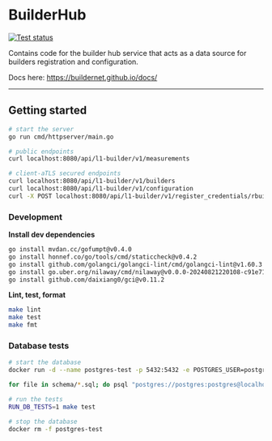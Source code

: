 # BuilderHub

[![Test status](https://github.com/flashbots/builder-hub/actions/workflows/checks.yml/badge.svg?branch=main)](https://github.com/flashbots/builder-hub/actions?query=workflow%3A%22Checks%22)

Contains code for the builder hub service that acts as a data source for builders registration and configuration.

Docs here: https://buildernet.github.io/docs/

---

## Getting started

```bash
# start the server
go run cmd/httpserver/main.go

# public endpoints
curl localhost:8080/api/l1-builder/v1/measurements

# client-aTLS secured endpoints
curl localhost:8080/api/l1-builder/v1/builders
curl localhost:8080/api/l1-builder/v1/configuration
curl -X POST localhost:8080/api/l1-builder/v1/register_credentials/rbuilder
```

### Development

**Install dev dependencies**

```bash
go install mvdan.cc/gofumpt@v0.4.0
go install honnef.co/go/tools/cmd/staticcheck@v0.4.2
go install github.com/golangci/golangci-lint/cmd/golangci-lint@v1.60.3
go install go.uber.org/nilaway/cmd/nilaway@v0.0.0-20240821220108-c91e71c080b7
go install github.com/daixiang0/gci@v0.11.2
```

**Lint, test, format**

```bash
make lint
make test
make fmt
```

### Database tests

```bash
# start the database
docker run -d --name postgres-test -p 5432:5432 -e POSTGRES_USER=postgres -e POSTGRES_PASSWORD=postgres -e POSTGRES_DB=postgres postgres

for file in schema/*.sql; do psql "postgres://postgres:postgres@localhost:5432/postgres?sslmode=disable" -f $file; done

# run the tests
RUN_DB_TESTS=1 make test

# stop the database
docker rm -f postgres-test
```
